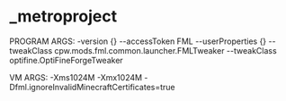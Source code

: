 # _metroproject

PROGRAM ARGS:
-version {}
--accessToken FML
--userProperties {}
--tweakClass cpw.mods.fml.common.launcher.FMLTweaker
--tweakClass optifine.OptiFineForgeTweaker

VM ARGS:
-Xms1024M 
-Xmx1024M 
-Dfml.ignoreInvalidMinecraftCertificates=true

